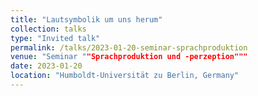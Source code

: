 ```yaml
---
title: "Lautsymbolik um uns herum"
collection: talks
type: "Invited talk"
permalink: /talks/2023-01-20-seminar-sprachproduktion
venue: "Seminar ""Sprachproduktion und -perzeption"""
date: 2023-01-20
location: "Humboldt-Universität zu Berlin, Germany"
---
```

